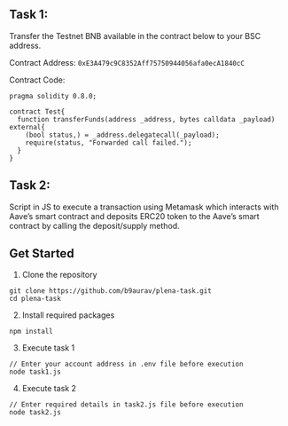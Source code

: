 ## Task 1: 
Transfer the Testnet BNB available in the contract below to your BSC address.

Contract Address:
`0xE3A479c9C8352Aff75750944056afa0ecA1840cC`

Contract Code: 
```
pragma solidity 0.8.0;

contract Test{
  function transferFunds(address _address, bytes calldata _payload) external{
    (bool status,) = _address.delegatecall(_payload);
    require(status, "Forwarded call failed.");
  }
}
```

## Task 2:
Script in JS to execute a transaction using Metamask which interacts with Aave’s smart contract and deposits ERC20 token to the Aave’s smart contract by calling the deposit/supply method. 

## Get Started
1. Clone the repository
```
git clone https://github.com/b9aurav/plena-task.git
cd plena-task
```
2. Install required packages
```
npm install
```
3. Execute task 1
```
// Enter your account address in .env file before execution
node task1.js
```
4. Execute task 2
```
// Enter required details in task2.js file before execution
node task2.js
```
